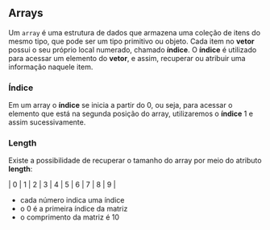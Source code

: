 ## Arrays

Um ``array`` é uma estrutura de dados que armazena uma coleção de itens do mesmo tipo, que pode ser um tipo primitivo ou objeto. Cada item no **vetor** possui o seu próprio local numerado, chamado **índice**. O **índice** é utilizado para acessar um elemento do **vetor**, e assim, recuperar ou atribuir uma informação naquele item.

### Índice

Em um array o **índice** se inicia a partir do 0, ou seja, para acessar o elemento que está na segunda posição do array, utilizaremos o **índice** 1 e assim sucessivamente.

### Length

Existe a possibilidade de recuperar o tamanho do array por meio do atributo **length**:

| 0 | 1 | 2 | 3 | 4 | 5 | 6 | 7 | 8 | 9 |

- cada número indica uma índice
- o 0 é a primeira índice da matriz
- o comprimento da matriz é 10
